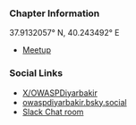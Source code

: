 ### Chapter Information
37.9132057° N, 40.243492° E
* [Meetup](https://www.meetup.com/owasp-diyarbakir-chapter/)


### Social Links
* [X/OWASPDiyarbakir](https://x.com/OWASPDiyarbakir)
* [owaspdiyarbakir.bsky.social](https://bsky.app/profile/owaspdiyarbakir.bsky.social)
* [Slack Chat room](https://owasp.slack.com/archives/C0928GNLCDP)
